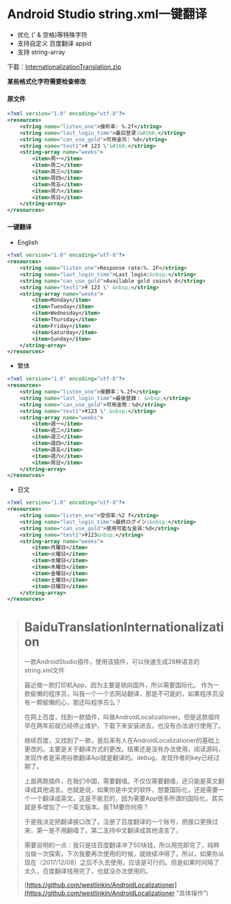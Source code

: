 
# Android Studio string.xml一键翻译

- 优化 (' & 空格)等特殊字符
- 支持自定义 百度翻译 appid
- 支持 string-array

下载：[InternationalizationTranslation.zip](InternationalizationTranslation.zip)

**某些格式化字符需要检查修改**

#### 原文件
```xml
<?xml version="1.0" encoding="utf-8"?>
<resources>
    <string name="listen_one">接听率: %.2f</string>
    <string name="last_login_time">最后登录:&#160;</string>
    <string name="can_use_gold">可用金币: %d</string>
    <string name="test1">¥ 123 \'&#160;</string>
    <string-array name="weeks">
        <item>周一</item>
        <item>周二</item>
        <item>周三</item>
        <item>周四</item>
        <item>周五</item>
        <item>周六</item>
        <item>周日</item>
    </string-array>
</resources>
```

#### 一键翻译

- English

```xml
<?xml version="1.0" encoding="utf-8"?>
<resources>
	<string name="listen_one">Response rate:%. 2F</string>
	<string name="last_login_time">Last login:&nbsp;</string>
	<string name="can_use_gold">Available gold coins% d</string>
	<string name="test1">¥ 123 \' &nbsp;</string>
	<string-array name="weeks">
		<item>Monday</item>
		<item>Tuesday</item>
		<item>Wednesday</item>
		<item>Thursday</item>
		<item>Friday</item>
		<item>Saturday</item>
		<item>Sunday</item>
	</string-array>
</resources>
```

- 繁体
```xml
<?xml version="1.0" encoding="utf-8"?>
<resources>
	<string name="listen_one">接聽率：%.2f</string>
	<string name="last_login_time">最後登錄： &nbsp;</string>
	<string name="can_use_gold">可用金幣：%d</string>
	<string name="test1">¥123 \' &nbsp;</string>
	<string-array name="weeks">
		<item>週一</item>
		<item>週二</item>
		<item>週三</item>
		<item>週四</item>
		<item>週五</item>
		<item>週六</item>
		<item>周日</item>
	</string-array>
</resources>
```

- 日文
```xml
<?xml version="1.0" encoding="utf-8"?>
<resources>
	<string name="listen_one">受信率:%2 f</string>
	<string name="last_login_time">最終ログイン:&nbsp;</string>
	<string name="can_use_gold">使用可能な金貨:%d</string>
	<string name="test1">¥123&nbsp;</string>
	<string-array name="weeks">
		<item>月曜日</item>
		<item>火曜日</item>
		<item>水曜日</item>
		<item>木曜日</item>
		<item>金曜日</item>
		<item>土曜日</item>
		<item>日曜日</item>
	</string-array>
</resources>

```




> ﻿BaiduTranslationInternationalization
> ====
> 一款AndroidStudio插件，使用该插件，可以快速生成28种语言的string.xml文件
> 
> 
> 最近做一款打印机App，因为主要是销向国外，所以需要国际化。
> 作为一款偷懒的程序员，叫我一个一个去网站翻译，那是不可能的，如果程序员没有一颗偷懒的心，那还叫程序员么？
> 
> 在网上百度，找到一款插件，叫做AndroidLocalizationer。但是这款插件早在两年前就已经停止维护，下载下来安装进去，也没有办法进行使用了。
> 
> 继续百度，又找到了一款，是后来有人在AndroidLocalizationer的基础上更改的。主要是关于翻译方式的更改。结果还是没有办法使用，阅读源码，发现作者是采用谷歌翻译Api就是翻译的。debug，发现作者的key已经过期了。
> 
> 上面两款插件，在我们中国，需要翻墙。不仅仅需要翻墙，还只能是英文翻译成其他语言。也就是说，如果你是中文的软件，想要国际化，还是需要一个一个翻译成英文。这是不能忍的，因为需要App很多所谓的国际化，其实就是多增加了一个英文版本。我TM要你何用？
> 
> 于是我决定把翻译接口改了。注册了百度翻译的一个账号，把接口更换过来，第一是不用翻墙了。第二支持中文翻译成其他语言了。
> 
> 需要说明的一点：我只是往百度翻译冲了50块钱，所以用完即完了，纯粹当做一次探索，下次我要再次使用的时候，就继续冲得了。所以，如果你从现在（2017/12/08）之后不久去使用，应该是可行的。但是如果时间隔了太久，百度翻译钱用完了，也就没办法使用的。
> 
> [https://github.com/westlinkin/AndroidLocalizationer](https://github.com/westlinkin/AndroidLocalizationer "具体操作")